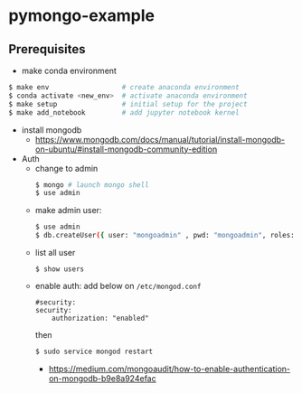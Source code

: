 # pymongo-example

## Prerequisites

 - make conda environment
```bash
$ make env                  # create anaconda environment
$ conda activate <new_env>  # activate anaconda environment
$ make setup                # initial setup for the project
$ make add_notebook         # add jupyter notebook kernel
```

- install mongodb
    - https://www.mongodb.com/docs/manual/tutorial/install-mongodb-on-ubuntu/#install-mongodb-community-edition
- Auth
    - change to admin
        ```bash
        $ mongo # launch mongo shell
        $ use admin
        ```
    - make admin user: 
        ```bash
        $ use admin
        $ db.createUser({ user: "mongoadmin" , pwd: "mongoadmin", roles: ["userAdminAnyDatabase", "dbAdminAnyDatabase", "readWriteAnyDatabase"]})
        ```
    - list all user
        ```
        $ show users
        ```
    - enable auth: add below on `/etc/mongod.conf`
        ```
        #security:
        security:
            authorization: "enabled"
        ```
        then
        ```bash
        $ sudo service mongod restart
        ```
        - https://medium.com/mongoaudit/how-to-enable-authentication-on-mongodb-b9e8a924efac
        